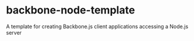 backbone-node-template
======================

A template for creating Backbone.js client applications accessing a Node.js server